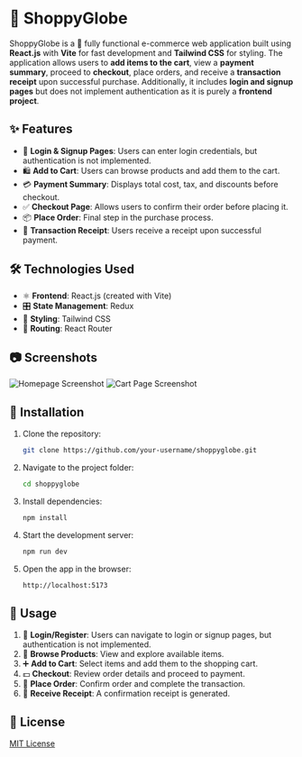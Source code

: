 # 🚀 ShoppyGlobe

ShoppyGlobe is a 🛒 fully functional e-commerce web application built using **React.js** with **Vite** for fast development and **Tailwind CSS** for styling. The application allows users to **add items to the cart**, view a **payment summary**, proceed to **checkout**, place orders, and receive a **transaction receipt** upon successful purchase. Additionally, it includes **login and signup pages** but does not implement authentication as it is purely a **frontend project**.

## ✨ Features

- 🔐 **Login & Signup Pages**: Users can enter login credentials, but authentication is not implemented.
- 🛍️ **Add to Cart**: Users can browse products and add them to the cart.
- 💳 **Payment Summary**: Displays total cost, tax, and discounts before checkout.
- ✅ **Checkout Page**: Allows users to confirm their order before placing it.
- 📦 **Place Order**: Final step in the purchase process.
- 🧾 **Transaction Receipt**: Users receive a receipt upon successful payment.

## 🛠 Technologies Used

- ⚛️ **Frontend**: React.js (created with Vite)
- 🎛️ **State Management**: Redux
- 🎨 **Styling**: Tailwind CSS
- 🔄 **Routing**: React Router


## 📷 Screenshots

![Homepage Screenshot](https://your-screenshot-link.com/homepage.png)
![Cart Page Screenshot](https://your-screenshot-link.com/cart.png)

## 🚀 Installation

1. Clone the repository:
   ```sh
   git clone https://github.com/your-username/shoppyglobe.git
   ```
2. Navigate to the project folder:
   ```sh
   cd shoppyglobe
   ```
3. Install dependencies:
   ```sh
   npm install
   ```
4. Start the development server:
   ```sh
   npm run dev
   ```
5. Open the app in the browser:
   ```sh
   http://localhost:5173
   ```

## 🛒 Usage

1. 🔑 **Login/Register**: Users can navigate to login or signup pages, but authentication is not implemented.
2. 🏪 **Browse Products**: View and explore available items.
3. ➕ **Add to Cart**: Select items and add them to the shopping cart.
4. 💵 **Checkout**: Review order details and proceed to payment.
5. 📩 **Place Order**: Confirm order and complete the transaction.
6. 📜 **Receive Receipt**: A confirmation receipt is generated.


## 📜 License
[MIT License](LICENSE)




